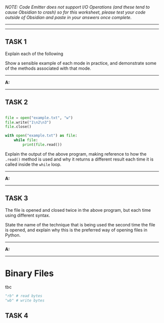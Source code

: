 
*NOTE: Code Emitter does not support I/O Operations (and these tend to cause Obsidian to crash) so for this worksheet, please test your code outside of Obsidian and paste in your answers once complete.*

---

---

## TASK 1

Explain each of the following

Show a sensible example of each mode in practice, and demonstrate some of the methods associated with that mode.

---

**A:**

---

## TASK 2

```python

file = open("example.txt", "w")
file.write("1\n2\n3")
file.close()

with open("example.txt") as file:
	while file:
		print(file.read())
```

Explain the output of the above program, making reference to how the `.read()` method is used and why it returns a different result each time it is called inside the `while` loop.

---

**A:**

---

## TASK 3

The file is opened and closed twice in the above program, but each time using different syntax.

State the name of the technique that is being used the second time the file is opened, and explain why this is the preferred way of opening files in Python.

---

**A:**

---

# Binary Files

tbc 


```python
"rb" # read bytes
"wb" # write bytes
```

## TASK 4

